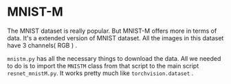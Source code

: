 # MNIST-M

The MNIST dataset is really popular. But MNIST-M offers more in terms of data.
It's a extended version of MNIST dataset. All the images in this dataset have 
3 channels( RGB ) .

`mnistm.py` has all the necessary things to download the data.
All we needed to do is to import the `MNISTM` class from that script to the
main script `resnet_mnistM.py`. It works pretty much like `torchvision.dataset` .
